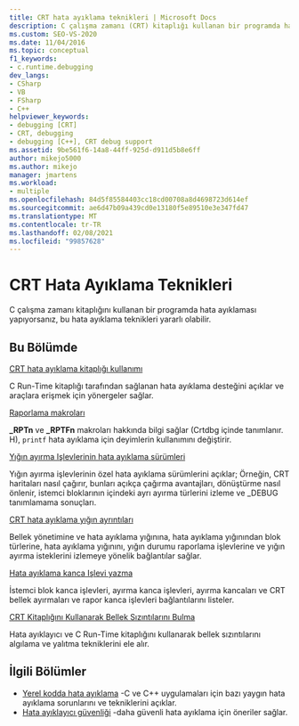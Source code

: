 ```yaml
---
title: CRT hata ayıklama teknikleri | Microsoft Docs
description: C çalışma zamanı (CRT) kitaplığı kullanan bir programda hata ayıklaması yapmak için kullanabileceğiniz çeşitli teknikler vardır. Bu teknik bilgi edinmek için bu makaleyi ve bağlantılarını kullanın.
ms.custom: SEO-VS-2020
ms.date: 11/04/2016
ms.topic: conceptual
f1_keywords:
- c.runtime.debugging
dev_langs:
- CSharp
- VB
- FSharp
- C++
helpviewer_keywords:
- debugging [CRT]
- CRT, debugging
- debugging [C++], CRT debug support
ms.assetid: 9be561f6-14a8-44ff-925d-d911d5b8e6ff
author: mikejo5000
ms.author: mikejo
manager: jmartens
ms.workload:
- multiple
ms.openlocfilehash: 84d5f85584403cc18cd00708a8d4698723d614ef
ms.sourcegitcommit: ae6d47b09a439cd0e13180f5e89510e3e347fd47
ms.translationtype: MT
ms.contentlocale: tr-TR
ms.lasthandoff: 02/08/2021
ms.locfileid: "99857628"
---
```

# <a name="crt-debugging-techniques"></a>CRT Hata Ayıklama Teknikleri
C çalışma zamanı kitaplığını kullanan bir programda hata ayıklaması yapıyorsanız, bu hata ayıklama teknikleri yararlı olabilir.

## <a name="in-this-section"></a>Bu Bölümde
 [CRT hata ayıklama kitaplığı kullanımı](../debugger/crt-debug-library-use.md)

 C Run-Time kitaplığı tarafından sağlanan hata ayıklama desteğini açıklar ve araçlara erişmek için yönergeler sağlar.

 [Raporlama makroları](../debugger/macros-for-reporting.md)

 **_RPTn** ve **_RPTFn** makroları hakkında bilgi sağlar (Crtdbg içinde tanımlanır. H), `printf` hata ayıklama için deyimlerin kullanımını değiştirir.

 [Yığın ayırma Işlevlerinin hata ayıklama sürümleri](../debugger/debug-versions-of-heap-allocation-functions.md)

 Yığın ayırma işlevlerinin özel hata ayıklama sürümlerini açıklar; Örneğin, CRT haritaları nasıl çağırır, bunları açıkça çağırma avantajları, dönüştürme nasıl önlenir, istemci bloklarının içindeki ayrı ayırma türlerini izleme ve _DEBUG tanımlamama sonuçları.

 [CRT hata ayıklama yığın ayrıntıları](../debugger/crt-debug-heap-details.md)

 Bellek yönetimine ve hata ayıklama yığınına, hata ayıklama yığınından blok türlerine, hata ayıklama yığınını, yığın durumu raporlama işlevlerine ve yığın ayırma isteklerini izlemeye yönelik bağlantılar sağlar.

 [Hata ayıklama kanca Işlevi yazma](../debugger/debug-hook-function-writing.md)

 İstemci blok kanca işlevleri, ayırma kanca işlevleri, ayırma kancaları ve CRT bellek ayırmaları ve rapor kanca işlevleri bağlantılarını listeler.

 [CRT Kitaplığını Kullanarak Bellek Sızıntılarını Bulma](../debugger/finding-memory-leaks-using-the-crt-library.md)

 Hata ayıklayıcı ve C Run-Time kitaplığını kullanarak bellek sızıntılarını algılama ve yalıtma tekniklerini ele alır.

## <a name="related-sections"></a>İlgili Bölümler

- [Yerel kodda hata ayıklama](../debugger/debugging-native-code.md) -C ve C++ uygulamaları için bazı yaygın hata ayıklama sorunlarını ve tekniklerini açıklar.
- [Hata ayıklayıcı güvenliği](../debugger/debugger-security.md) -daha güvenli hata ayıklama için öneriler sağlar.